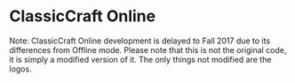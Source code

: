 # ClassicCraft Online
Note: ClassicCraft Online development is delayed to Fall 2017 due to its differences from Offline mode.
Please note that this is not the original code, it is simply a modified version of it.
The only things not modified are the logos.
